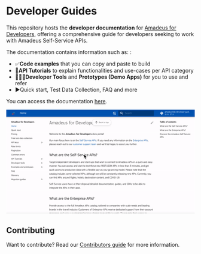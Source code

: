 # Developer Guides

This repository hosts the **developer documentation** for [Amadeus for Developers](https://developers.amadeus.com), offering a comprehensive guide for developers seeking to work with Amadeus Self-Service APIs.

The documentation contains information such as: : 
- ✅**Code examples** that you can copy and paste to build 
- 📝**API Tutorials** to explain functionalities and use-cases per API category
- 👩🏻‍💻**Developer Tools** and **Prototypes (Demo Apps)** for you to use and refer
- ▶️Quick start, Test Data Collection, FAQ and more

You can access the documentation [here](https://amadeus4dev.github.io/developer-guides/).

![](docs/images/main.gif)

## Contributing

Want to contribute? Read our [Contributors guide](.github/contributing.md) for more information. 

